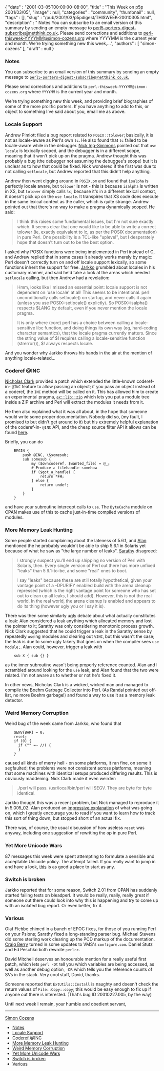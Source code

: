 {
   "date" : "2001-03-05T00:00:00-08:00",
   "title" : "This Week on p5p 2001/03/05",
   "image" : null,
   "categories" : "community",
   "thumbnail" : null,
   "tags" : [],
   "slug" : "/pub/2001/03/p5pdigest/THISWEEK-20010305.html",
   "description" : " Notes You can subscribe to an email version of this summary by sending an empty message to perl5-porters-digest-subscribe@netthink.co.uk. Please send corrections and additions to perl-thisweek-YYYYMM@simon-cozens.org where YYYYMM is the current year and month. We're trying something new this week,...",
   "authors" : [
      "simon-cozens"
   ],
   "draft" : null
}



### <span id="Notes">Notes</span>

You can subscribe to an email version of this summary by sending an empty message to [`perl5-porters-digest-subscribe@netthink.co.uk`.](mailto:perl5-porters-digest-subscribe@netthink.co.uk)

Please send corrections and additions to `perl-thisweek-YYYYMM@simon-cozens.org` where `YYYYMM` is the current year and month.

We're trying something new this week, and providing brief biographies of some of the more prolific porters. If you have anything to add to this, or object to something I've said about you, email me as above.

### <span id="Locale_Support">Locale Support</span>

Andrew Pimlott filed a bug report related to `POSIX::tolower`; basically, it is not as locale-aware as Perl's own `lc`. He also found that `lc` failed to be locale-aware while in the debugger. [Nick Ing-Simmons](http://simon-cozens.org/writings/whos-who.html#ING-SIMMONS) pointed out that `use locale` is lexically scoped, and the debugger is in a different scope, meaning that it won't pick up on the pragma. Andrew thought this was probably a bug (the debugger not assuming the debuggee's scope) but it is unclear as to how that could be fixed. Nick wondered if the first was due to not calling `setlocale`, but Andrew reported that this didn't help anything.

Andrew then went digging around in `POSIX.pm` and found that `isalpha` is perfectly locale aware, but `tolower` is not - this is because `isalpha` is written in XS, but `tolower` simply calls `lc`; because it's in a different lexical context, it doesn't pick up on the `use locale`. It transpires that XS code does execute in the same lexical context as the caller, which is quite strange. Andrew pointed out that there's no way to make a pragma dynamically scoped. He said:

> I think this raises some fundamental issues, but I'm not sure exactly which. It seems clear that one would like to be able to write a correct tolower (ie, exactly equivalent to lc, as per the POSIX documentation) in pure Perl. One possibility is a TCL-like "uplevel", but I desperately hope that doesn't turn out to be the best option.

I asked why POSIX functions were being implemented in Perl instead of C, and Andrew replied that in some cases it already works merely by magic: Perl doesn't correctly turn on and off locale support lexically, so some functions inherit the support for free. [Jarkko](http://simon-cozens.org/writings/whos-who.html#HIETANIEMI) grumbled about locales in his customary manner, and said he'd take a look at the areas which needed `setlocale` calling, but then Andrew had a revelation:

> Hmm, looks like I missed an essential point: locale support is not dependent on 'use locale' at all! This seems to be intentional. perl unconditionally calls setlocale() on startup, and never calls it again (unless you use POSIX::setlocale() explictly). So POSIX::isalpha() respects $LANG by default, even if you never mention the locale pragma.
>
> It is only where (core) perl has a choice between calling a locale-sensitive libc function, and doing things its own way (eg, hard-coding character semantics), that the locale pragma currently matters. Since the string value of $! requires calling a locale-sensitive function (strerror()), $! always respects locale.

And you wonder why Jarkko throws his hands in the air at the mention of anything locale-related...

### <span id="Coderef_INC">Coderef @INC</span>

[Nicholas Clark](http://simon-cozens.org/writings/whos-who.html#CLARK) provided a patch which extended the little-known coderef-in- `@INC` feature to allow passing an object; if you pass an object instead of a coderef, the `INC` method will be called on it. This has allowed him to create an experimental pragma, [`ex::lib::zip`](http://www.flirble.org/~nick/P/ex-lib-zip-0.01.tar.gz) which lets you put a module tree inside a ZIP archive and Perl will extract the modules it needs from it.

He then also explained what it was all about, in the hope that someone would write some proper documentation. Nobody did so, (my fault, I promised to but didn't get around to it) but his extremely helpful explanation of the coderef-in- `@INC` API, and the cheap source filter API it allows can be found [here](https://www.nntp.perl.org/group/perl.perl5.porters/2001/-02/msg01780.html).

Briefly, you can do

        BEGIN {
            push @INC, \&somesub;
            sub somesub {
                my ($owncoderef, $wanted_file) = @_;
                # Produce a filehandle somehow
                if ($got_a_handle) {
                    return *FH;
                } else {
                    returm undef;
                }
            }
        }

and have your subroutine intercept calls to `use`. The `ByteCache` module on CPAN makes use of this to cache just-in-time compiled versions of modules.

### <span id="More_Memory_Leak_Hunting">More Memory Leak Hunting</span>

Some people started complaining about the lateness of 5.6.1, and [Alan](http://simon-cozens.org/writings/whos-who.html#BURLISON) mentioned the he probably wouldn't be able to ship 5.6.1 in Solaris yet because of what he saw as "the large number of leaks". [Sarathy](http://simon-cozens.org/writings/whos-who.html#GURUSAMY) disagreed:

> I strongly suspect you'll end up shipping no version of Perl with Solaris, then. Every single version of Perl out there has more unfixed "leaks" than 5.6.1-to-be, and some "real" ones to boot.
>
> I say "leaks" because these are still totally hypothetical, given your vantage point of a -DPURIFY enabled build with the arena cleanup repressed (which is the right vantage point for someone who has set out to clean up all leaks, I should add). However, this is not the real world. In the real world, the arena cleanup is enabled and appears to do its thing (however ugly you or I say it is).

There was then some similarly ugly debate about what actually constitutes a leak: Alan considered a leak anything which allocated memory and lost the pointer to it; Sarathy was only considering monotonic process growth. Nick Clark suggested that he could trigger a leak in the Sarathy sense by repeatedly `use`ing modules and clearing out `%INC`, but this wasn't the case; the leak is due to some ugly fakery that goes on when the compiler sees `use Module;`. Alan could, however, trigger a leak with

        sub X { sub {} }

as the inner subroutine wasn't being properly reference counted. Alan and I scrambled around looking for the `use` leak, and Alan found that the two were related. I'm not aware as to whether or not he's fixed it.

In other news, Nicholas Clark is a wicked, wicked man and managed to compile the [Boehm Garbage Collector](http://www.hpl.hp.com/personal/Hans_Boehm/gc/) into Perl. (As [Randal](http://simon-cozens.org/writings/whos-who.html#SCHWARTZ) pointed out off-list, no more Boehm garbage!) and found a way to use it as a memory leak detector.

### <span id="Weird_Memory_Corruption">Weird Memory Corruption</span>

Weird bug of the week came from Jarkko, who found that

        $ENV{BAR} = 0;
        reset;
        if (0) {
          if ("" =~ //) {
          }
        }

caused all kinds of merry hell - on some platforms, it ran fine, on some it segfaulted; the problems were not consistent across platforms, meaning that some machines with identical setups produced differing results. This is obviously maddening. Nick Clark made it even weirder:

> ./perl will pass. /usr/local/bin/perl will SEGV. They are byte for byte identical.

Jarkko thought this was a recent problem, but Nick managed to reproduce it in 5.005\_02. Alan produced an [impressive explanation](https://www.nntp.perl.org/group/perl.perl5.porters/2001/-03/msg00176.html) of what was going on, which I greatly encourage you to read if you want to learn how to track this sort of thing down, but stopped short of an actual fix.

There was, of course, the usual discussion of how useless `reset` was anyway, including one suggestion of rewriting the op in pure Perl.

### <span id="Yet_More_Unicode_Wars">Yet More Unicode Wars</span>

87 messages this week were spent attempting to formulate a sensible and acceptable Unicode policy. The attempt failed. If you really want to jump in and have a look, [this](https://www.nntp.perl.org/group/perl.perl5.porters/2001/-02/msg01680.html) is as good a place to start as any.

### <span id="Switch_is_broken">Switch is broken</span>

Jarkko reported that for some reason, Switch 2.01 from CPAN has suddenly started failing tests on bleadperl. It would be really, really, really great if someone out there could look into why this is happening and try to come up with an isolated bug report. Or even better, fix it.

### <span id="Various">Various</span>

Olaf Flebbe chimed in a bunch of EPOC fixes, for those of you running Perl on your Psions; Sarathy fixed a long-standing parser bug. Michael Stevens did some sterling work clearing up the POD markup of the documentation. [Craig Berry](http://simon-cozens.org/writings/whos-who.html#BERRY) turned in some updates to VMS's `configure.com`. Daniel Stutz and Ed Peschko both rewrote `perlcc`.

David Mitchell deserves an honourable mention for a really useful first patch, which lets `perl -Dt` tell you which variables are being accessed, as well as another debug option, `-DR` which tells you the reference counts of SVs in the stack. Very cool stuff, David, thanks.

Someone reported that `ExtUtils::Install` is naughty and doesn't check the return values of `File::Copy::copy`; this would be easy enough to fix up if anyone out there is interested. (That's bug ID 20010227.005, by the way)

Until next week I remain, your humble and obedient servant,

------------------------------------------------------------------------

[Simon Cozens](mailto:simon@brecon.co.uk)
-   [Notes](#Notes)
-   [Locale Support](#Locale_Support)
-   [Coderef @INC](#Coderef_INC)
-   [More Memory Leak Hunting](#More_Memory_Leak_Hunting)
-   [Weird Memory Corruption](#Weird_Memory_Corruption)
-   [Yet More Unicode Wars](#Yet_More_Unicode_Wars)
-   [Switch is broken](#Switch_is_broken)
-   [Various](#Various)

